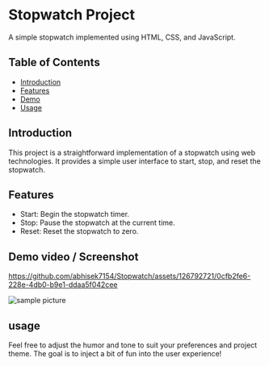 # Stopwatch Project

A simple stopwatch implemented using HTML, CSS, and JavaScript.

## Table of Contents

- [Introduction](#introduction)
- [Features](#features)
- [Demo](#demo)
- [Usage](#usage)

## Introduction

This project is a straightforward implementation of a stopwatch using web technologies. It provides a simple user interface to start, stop, and reset the stopwatch.

## Features

- Start: Begin the stopwatch timer.
- Stop: Pause the stopwatch at the current time.
- Reset: Reset the stopwatch to zero.

## Demo video / Screenshot

https://github.com/abhisek7154/Stopwatch/assets/126792721/0cfb2fe6-228e-4db0-b9e1-ddaa5f042cee

![sample picture](https://github.com/abhisek7154/Stopwatch/assets/126792721/d4f4bf21-a009-4398-bcca-90b7d478a223)

## usage

Feel free to adjust the humor and tone to suit your preferences and project theme. The goal is to inject a bit of fun into the user experience!

